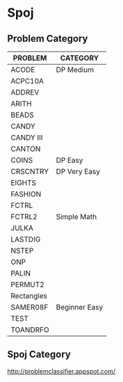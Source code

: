 Spoj
====

Problem     Category
-----------------

| PROBLEM     | CATEGORY        |
|-------------|-----------------|
| ACODE       | DP Medium       |
| ACPC10A     |                 |
| ADDREV      |                 |
| ARITH       |                 |
| BEADS       |                 |
| CANDY       |                 |
| CANDY III   |                 |
| CANTON      |                 |
| COINS       | DP Easy         |
| CRSCNTRY    | DP Very Easy    |
| EIGHTS      |                 |
| FASHION     |                 |
| FCTRL       |                 |
| FCTRL2      | Simple Math     |
| JULKA       |                 |
| LASTDIG     |                 |
| NSTEP       |                 |
| ONP         |                 |
| PALIN       |                 | 
| PERMUT2     |                 |
| Rectangles  |                 |
| SAMER08F    | Beginner Easy   |
| TEST        |                 |
| TOANDRFO    |                 |


Spoj Category
------------
http://problemclassifier.appspot.com/